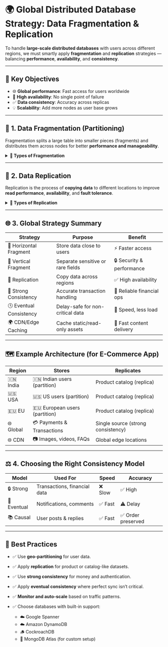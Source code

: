 # 🌍 Global Distributed Database Strategy: Data Fragmentation & Replication

To handle **large-scale distributed databases** with users across different regions, we must smartly apply **fragmentation** and **replication** strategies — balancing **performance**, **availability**, and **consistency**.

---

## 📌 Key Objectives

- 🌐 **Global performance**: Fast access for users worldwide
- 🔁 **High availability**: No single point of failure
- ✅ **Data consistency**: Accuracy across replicas
- 💡 **Scalability**: Add more nodes as user base grows

---

## 🧩 1. Data Fragmentation (Partitioning)

Fragmentation splits a large table into smaller pieces (fragments) and distributes them across nodes for better **performance and manageability**.

<details>
<summary><strong>📂 Types of Fragmentation</strong></summary>

### 🔹 Horizontal Fragmentation

- **Split by rows** (based on region or attributes)
- 📍 Stores data near users
- ✅ Ideal for **geo-distributed users**

**Example:**
```sql
-- Users in Asia
SELECT * FROM users WHERE country = 'India';
````

| Server    | Contains Rows For |
| --------- | ----------------- |
| 🇮🇳 Asia | Users from Asia   |
| 🇺🇸 USA  | Users from USA    |
| 🇪🇺 EU   | Users from Europe |

---

### 🔹 Vertical Fragmentation

* **Split by columns**
* 🔐 Helps isolate **sensitive** data
* 🚀 Speeds up specific queries

**Example:**

| Fragment 1 (Basic Info) | Fragment 2 (Secure Info) |
| ----------------------- | ------------------------ |
| ID, Name, Email         | ID, Password, Address    |

---

### 🔹 Hybrid Fragmentation

* Mix of horizontal and vertical
* 🧠 Complex but powerful
* 👌 Used in **highly optimized** systems

</details>

---

## 📡 2. Data Replication

Replication is the process of **copying data** to different locations to improve **read performance**, **availability**, and **fault tolerance**.

<details>
<summary><strong>🔁 Types of Replication</strong></summary>

### 🔸 Master-Slave (Primary-Replica)

* **Writes** → Master
* **Reads** → Slaves
* 🧠 Simple, best for **read-heavy** apps

---

### 🔸 Multi-Master (Active-Active)

* Multiple nodes can **read & write**
* ⚔️ Needs conflict resolution
* ⚡ High availability, **write-friendly**

---

### 🔸 Peer-to-Peer

* All nodes are **equal peers**
* Data flows in all directions
* Used in **distributed NoSQL** systems

---

### 🔸 Quorum-Based (e.g., Cassandra)

* ✅ Write/read only after quorum is met
* 🔄 Balances **consistency** and **availability**

</details>

---

## 🌐 3. Global Strategy Summary

| Strategy                | Purpose                           | Benefit                   |
| ----------------------- | --------------------------------- | ------------------------- |
| 🧩 Horizontal Fragment  | Store data close to users         | ⚡ Faster access           |
| 🧪 Vertical Fragment    | Separate sensitive or rare fields | 🔒 Security & performance |
| 🔁 Replication          | Copy data across regions          | ✅ High availability       |
| 🔐 Strong Consistency   | Accurate transaction handling     | 🧾 Reliable financial ops |
| 🕓 Eventual Consistency | Delay-safe for non-critical data  | 🚀 Speed, less load       |
| 🌍 CDN/Edge Caching     | Cache static/read-only assets     | 📸 Fast content delivery  |

---

## 🗺️ Example Architecture (for E-Commerce App)

| Region     | Stores                          | Replicates                         |
| ---------- | ------------------------------- | ---------------------------------- |
| 🇮🇳 India | 🇮🇳 Indian users (partition)   | Product catalog (replica)          |
| 🇺🇸 USA   | 🇺🇸 US users (partition)       | Product catalog (replica)          |
| 🇪🇺 EU    | 🇪🇺 European users (partition) | Product catalog (replica)          |
| 🌐 Global  | 💳 Payments & Transactions      | Single source (strong consistency) |
| 🌐 CDN     | 📷 Images, videos, FAQs         | Global edge locations              |

---

## ⚖️ 4. Choosing the Right Consistency Model

| Model       | Used For                     | Speed  | Accuracy          |
| ----------- | ---------------------------- | ------ | ----------------- |
| 🔒 Strong   | Transactions, financial data | ❌ Slow | ✅ High            |
| 🔁 Eventual | Notifications, comments      | ✅ Fast | ⚠️ Delay          |
| 📚 Causal   | User posts & replies         | ✅ Fast | ✅ Order preserved |

---

## 📌 Best Practices

* ✅ Use **geo-partitioning** for user data.
* ✅ Apply **replication** for product or catalog-like datasets.
* ✅ Use **strong consistency** for money and authentication.
* ✅ Apply **eventual consistency** where perfect sync isn’t critical.
* ✅ **Monitor and auto-scale** based on traffic patterns.
* ✅ Choose databases with built-in support:

  * ☁️ Google Spanner
  * ☁️ Amazon DynamoDB
  * 🪵 CockroachDB
  * 🔧 MongoDB Atlas (for custom setup)
